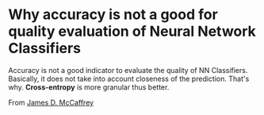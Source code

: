 # Why accuracy is not a good for quality evaluation of Neural Network Classifiers

Accuracy is not a good indicator to evaluate the quality of NN Classifiers. Basically, it does not take into account closeness of the prediction. That's why.
**Cross-entropy** is more granular thus better.

From [James D. McCaffrey](https://jamesmccaffrey.wordpress.com/2013/11/05/why-you-should-use-cross-entropy-error-instead-of-classification-error-or-mean-squared-error-for-neural-network-classifier-training/)